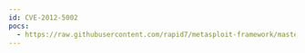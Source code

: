 ```yaml
---
id: CVE-2012-5002
pocs:
  - https://raw.githubusercontent.com/rapid7/metasploit-framework/master/modules/exploits/windows/ftp/ricoh_dl_bof.rb
---
```

